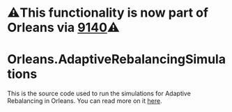 # ⚠️This functionality is now part of Orleans via [9140](https://github.com/dotnet/orleans/pull/9140)⚠️

# Orleans.AdaptiveRebalancingSimulations

This is the source code used to run the simulations for Adaptive Rebalancing in Orleans. You can read more on it [here](https://www.ledjonbehluli.com/posts/orleans_adaptive_rebalancing/).
